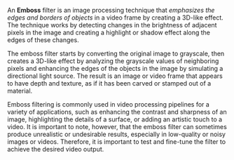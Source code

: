 An **Emboss** filter is an image processing technique that *emphasizes the edges and borders of objects* in a video frame by creating a 3D-like effect. The technique works by detecting changes in the brightness of adjacent pixels in the image and creating a highlight or shadow effect along the edges of these changes.

The emboss filter starts by converting the original image to grayscale, then creates a 3D-like effect by analyzing the grayscale values of neighboring pixels and enhancing the edges of the objects in the image by simulating a directional light source. The result is an image or video frame that appears to have depth and texture, as if it has been carved or stamped out of a material.

Emboss filtering is commonly used in video processing pipelines for a variety of applications, such as enhancing the contrast and sharpness of an image, highlighting the details of a surface, or adding an artistic touch to a video. It is important to note, however, that the emboss filter can sometimes produce unrealistic or undesirable results, especially in low-quality or noisy images or videos. Therefore, it is important to test and fine-tune the filter to achieve the desired video output.

<br>
